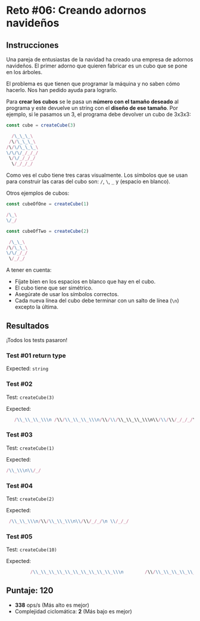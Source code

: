 # Reto #06: Creando adornos navideños

## Instrucciones

Una pareja de entusiastas de la navidad ha creado una empresa de adornos navideños. El primer adorno que quieren fabricar es un cubo que se pone en los árboles.

El problema es que tienen que programar la máquina y no saben cómo hacerlo. Nos han pedido ayuda para lograrlo.

Para **crear los cubos** se le pasa un **número con el tamaño deseado** al programa y este devuelve un string con el **diseño de ese tamaño**. Por ejemplo, si le pasamos un 3, el programa debe devolver un cubo de 3x3x3:

```js
const cube = createCube(3)
```

```js
  /\_\_\_\
 /\/\_\_\_\
/\/\/\_\_\_\
\/\/\/_/_/_/
 \/\/_/_/_/
  \/_/_/_/
```

Como ves el cubo tiene tres caras visualmente. Los símbolos que se usan para construir las caras del cubo son: `/`, `\`, `_` y (espacio en blanco).

Otros ejemplos de cubos:

```js
const cubeOfOne = createCube(1)
```

```js
/\_\
\/_/
```

```js
const cubeOfTwo = createCube(2)
```

```js
 /\_\_\
/\/\_\_\
\/\/_/_/
 \/_/_/
```

A tener en cuenta:

- Fíjate bien en los espacios en blanco que hay en el cubo.
- El cubo tiene que ser simétrico.
- Asegúrate de usar los símbolos correctos.
- Cada nueva línea del cubo debe terminar con un salto de línea (`\n`) excepto la última.

## Resultados

¡Todos los tests pasaron!

### Test #01 return type

Expected: `string`

### Test #02

Test: `createCube(3)`

Expected:

```js
   /\\_\\_\\_\\\n /\\/\\_\\_\\_\\\n/\\/\\/\\_\\_\\_\\\n\\/\\/\\/_/_/_/\n \\/\\/_/_/_/\n  \\/_/_/_/
```

### Test #03

Test: `createCube(1)`

Expected:

```js
/\\_\\\n\\/_/
```

### Test #04

Test: `createCube(2)`

Expected:

```js
 /\\_\\_\\\n/\\/\\_\\_\\\n\\/\\/_/_/\n \\/_/_/
```

### Test #05

Test: `createCube(10)`

Expected:

```js
         /\\_\\_\\_\\_\\_\\_\\_\\_\\_\\_\\\n        /\\/\\_\\_\\_\\_\\_\\_\\_\\_\\_\\_\\\n       /\\/\\/\\_\\_\\_\\_\\_\\_\\_\\_\\_\\_\\\n      /\\/\\/\\/\\_\\_\\_\\_\\_\\_\\_\\_\\_\\_\\\n     /\\/\\/\\/\\/\\_\\_\\_\\_\\_\\_\\_\\_\\_\\_\\\n    /\\/\\/\\/\\/\\/\\_\\_\\_\\_\\_\\_\\_\\_\\_\\_\\\n   /\\/\\/\\/\\/\\/\\/\\_\\_\\_\\_\\_\\_\\_\\_\\_\\_\\\n  /\\/\\/\\/\\/\\/\\/\\/\\_\\_\\_\\_\\_\\_\\_\\_\\_\\_\\\n /\\/\\/\\/\\/\\/\\/\\/\\/\\_\\_\\_\\_\\_\\_\\_\\_\\_\\_\\\n/\\/\\/\\/\\/\\/\\/\\/\\/\\/\\_\\_\\_\\_\\_\\_\\_\\_\\_\\_\\\n\\/\\/\\/\\/\\/\\/\\/\\/\\/\\/_/_/_/_/_/_/_/_/_/_/\n \\/\\/\\/\\/\\/\\/\\/\\/\\/_/_/_/_/_/_/_/_/_/_/\n  \\/\\/\\/\\/\\/\\/\\/\\/_/_/_/_/_/_/_/_/_/_/\n   \\/\\/\\/\\/\\/\\/\\/_/_/_/_/_/_/_/_/_/_/\n    \\/\\/\\/\\/\\/\\/_/_/_/_/_/_/_/_/_/_/\n     \\/\\/\\/\\/\\/_/_/_/_/_/_/_/_/_/_/\n      \\/\\/\\/\\/_/_/_/_/_/_/_/_/_/_/\n       \\/\\/\\/_/_/_/_/_/_/_/_/_/_/\n        \\/\\/_/_/_/_/_/_/_/_/_/_/\n         \\/_/_/_/_/_/_/_/_/_/_/
```

## Puntaje: 120

- **338** ops/s (Más alto es mejor)
- Complejidad ciclomática: **2** (Más bajo es mejor)
